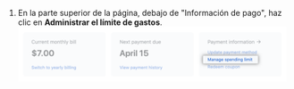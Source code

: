 1. En la parte superior de la página, debajo de "Información de pago", haz clic en **Administrar el límite de gastos**. ![Enlace para administrar el límite de gastos](/assets/images/help/billing/manage-spending-limit-link.png)
